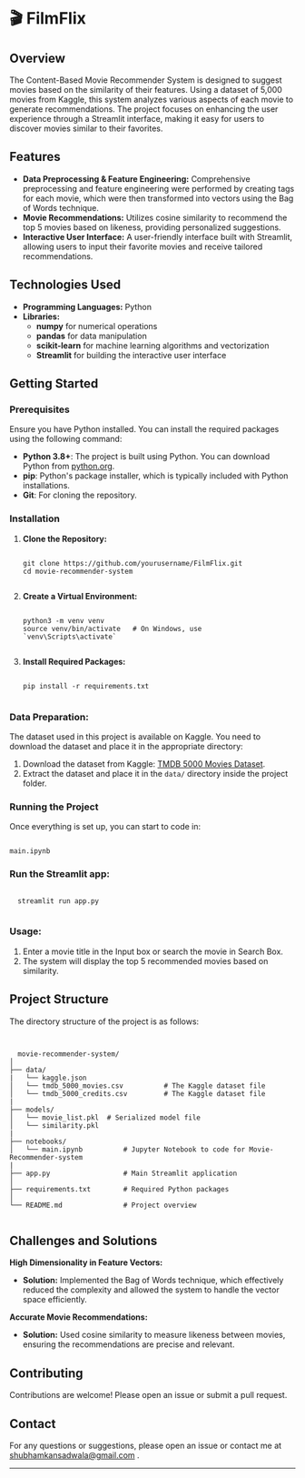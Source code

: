 # 🎬 FilmFlix

## Overview
The Content-Based Movie Recommender System is designed to suggest movies based on the similarity of their features. Using a dataset of 5,000 movies from Kaggle, this system analyzes various aspects of each movie to generate recommendations. The project focuses on enhancing the user experience through a Streamlit interface, making it easy for users to discover movies similar to their favorites.

## Features
<ul>
  <li><strong>Data Preprocessing & Feature Engineering:</strong> Comprehensive preprocessing and feature engineering were performed by creating tags for each movie, which were then transformed into vectors using the Bag of Words technique.</li>
  <li><strong>Movie Recommendations:</strong> Utilizes cosine similarity to recommend the top 5 movies based on likeness, providing personalized suggestions.
</li>
  <li><strong>Interactive User Interface:</strong>  A user-friendly interface built with Streamlit, allowing users to input their favorite movies and receive tailored recommendations.</li>
</ul>

## Technologies Used
<ul>
<li><strong>Programming Languages:</strong> Python</li>
  
  <li><strong>Libraries:</strong> 
  <ul> <li><strong>numpy</strong> for numerical operations</li>
       <li><strong>pandas</strong> for data manipulation</li>
       <li><strong>scikit-learn</strong>  for machine learning algorithms and vectorization</li>
       <li><strong>Streamlit</strong> for building the interactive user interface</li>
  </ul>
  </li>
  
</ul>

## Getting Started

  <!DOCTYPE html>
<html lang="en">
<head>
    <meta charset="UTF-8">
    <meta name="viewport" content="width=device-width, initial-scale=1.0">
</head>
<body>

<h3>Prerequisites</h3>
<p>Ensure you have Python installed. You can install the required packages using the following command:</p>
<ul>
    <li><strong>Python 3.8+</strong>: The project is built using Python. You can download Python from <a href="https://www.python.org/downloads/">python.org</a>.</li>
    <li><strong>pip</strong>: Python's package installer, which is typically included with Python installations.</li>
    <li><strong>Git</strong>: For cloning the repository.</li>
</ul>



<h3>Installation</h3>
<ol>
    <li><strong>Clone the Repository:</strong>
        <pre><code class="bash">
git clone https://github.com/yourusername/FilmFlix.git
cd movie-recommender-system
        </code></pre>
    </li>

  
<li><strong>Create a Virtual Environment:</strong>
  <pre><code class="bash">
python3 -m venv venv
source venv/bin/activate   # On Windows, use `venv\Scripts\activate`
        </code></pre>
    </li>
    <li><strong>Install Required Packages:</strong>
        <pre><code class="bash">
pip install -r requirements.txt
        </code></pre>
    </li>
</ol>
  
<h3>Data Preparation: </h3>
<p>The dataset used in this project is available on Kaggle. You need to download the dataset and place it in the appropriate directory:</p>
<ol>
    <li>Download the dataset from Kaggle: <a href="https://www.kaggle.com/datasets/tmdb/tmdb-movie-metadata" >TMDB 5000 Movies Dataset</a>.
    </li>
    <li>Extract the dataset and place it in the <code>data/</code> directory inside the project folder.</li>
</ol>  

  
<h3>Running the Project</h3>
<p>Once everything is set up, you can start to code in:</p>
<pre><code class="bash">
main.ipynb
</code></pre>


<h3>Run the Streamlit app:</h3>
  <pre><code class="bash">
  streamlit run app.py
  </code></pre>


  <h3>Usage:</h3>
  <ol>
    <LI>Enter a movie title in the Input box or search the movie in Search Box.</LI>
    <LI>The system will display the top 5 recommended movies based on similarity.</LI>
  </ol>



## Project Structure

<!DOCTYPE html>
<html lang="en">
<head>
    <meta charset="UTF-8">
    <meta name="viewport" content="width=device-width, initial-scale=1.0">
</head>
<body>

<p>The directory structure of the project is as follows:</p>

<pre><code class="bash">

  movie-recommender-system/
│
├── data/
|   └── kaggle.json 
│   └── tmdb_5000_movies.csv          # The Kaggle dataset file
│   └── tmdb_5000_credits.csv         # The Kaggle dataset file  
|  
├── models/
│   └── movie_list.pkl  # Serialized model file
│   └── similarity.pkl
|  
├── notebooks/
│   └── main.ipynb          # Jupyter Notebook to code for Movie-Recommender-system
|
├── app.py                  # Main Streamlit application
│
├── requirements.txt        # Required Python packages
│
└── README.md               # Project overview

</code></pre>

</body>
</html>

## Challenges and Solutions

<strong>High Dimensionality in Feature Vectors:</strong> 
<ul>
  <li><strong>Solution:</strong> Implemented the Bag of Words technique, which effectively reduced the complexity and allowed the system to handle the vector space efficiently.</li>
</ul>

<strong>Accurate Movie Recommendations:</strong> 
<ul>
  <li><strong>Solution:</strong> Used cosine similarity to measure likeness between movies, ensuring the recommendations are precise and relevant.
</li>
</ul>


## Contributing
Contributions are welcome! Please open an issue or submit a pull request.


## Contact
For any questions or suggestions, please open an issue or contact me at <a href="mailto:shubhamkansadwala@gmail.com">shubhamkansadwala@gmail.com</a>
.

<hr></hr>
